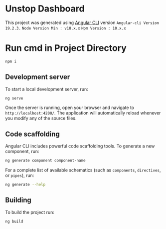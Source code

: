 # Unstop Dashboard

This project was generated using [Angular CLI](https://github.com/angular/angular-cli) version `Angular-cli Version 19.2.3.` 
`Node Version Min : v18.x.x`
`Npm Version : 10.x.x`

# Run cmd in Project Directory
```bash
npm i
```

## Development server

To start a local development server, run:

```bash
ng serve
```

Once the server is running, open your browser and navigate to `http://localhost:4200/`. The application will automatically reload whenever you modify any of the source files.

## Code scaffolding

Angular CLI includes powerful code scaffolding tools. To generate a new component, run:

```bash
ng generate component component-name
```

For a complete list of available schematics (such as `components`, `directives`, or `pipes`), run:

```bash
ng generate --help
```

## Building

To build the project run:

```bash
ng build
```